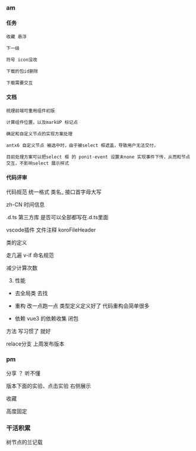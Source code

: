 <!--
 * @Author: dhj 17613071153@163.com
 * @Date: 2023-03-13 09:33:39
 * @LastEditors: dhj 17613071153@163.com
 * @LastEditTime: 2023-03-13 15:17:07
 * @FilePath: \vuepress\docs\docs\life\3-13.md
 * @Description: 这是默认设置,请设置`customMade`, 打开koroFileHeader查看配置 进行设置: https://github.com/OBKoro1/koro1FileHeader/wiki/%E9%85%8D%E7%BD%AE
-->
### am

#### 任务

    收藏 悬浮

    下一级

    符号 icon没改  

    下载的包id删除

    下载需要交互 
    
#### 文档

    梳理前端可重用组件初版

    计算组件位置，以及markUP 标记点

    确定和自定义节点的实现方案处理

    antx6 自定义节点 被选中时，由于被select 框遮盖，导致用户无法交付，

    目前处理方案可以把select 框 的 ponit-event 设置未none 实现事件下传，从而和节点交互，不影响select 展示样式

#### 代码评审

代码规范 统一格式 类名_ 接口首字母大写

zh-CN 时间信息

.d.ts 第三方库 是否可以全部都写在.d.ts里面

vscode插件 文件注释  koroFileHeader

类的定义

走几遍 v-if  命名规范

减少计算次数 

3. 性能

- 去全局类 去找

- 重构 改一点跑一点 类型定义定义好了 代码重构会简单很多

- 依赖 vue3 的依赖收集 闭包


方法 写习惯了 就好

relace分支 上周发布版本

### pm

分享 ？ 听不懂

版本下面的实验、点击实验 右侧展示

收藏 

高度固定 


### 干活积累

树节点的兰记载

